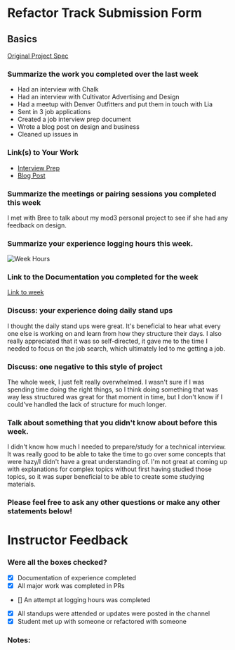 # Refactor Track Submission Form

## Basics

[Original Project Spec](http://frontend.turing.io/projects/refacktor-track.html)

### Summarize the work you completed over the last week
* Had an interview with Chalk
* Had an interview with Cultivator Advertising and Design
* Had a meetup with Denver Outfitters and put them in touch with Lia
* Sent in 3 job applications
* Created a job interview prep document
* Wrote a blog post on design and business
* Cleaned up issues in

### Link(s) to Your Work
 - [Interview Prep](https://github.com/lrknaff/frontend-interview-prep)
 - [Blog Post](https://medium.com/@lacey.k/good-design-is-good-business-why-design-should-be-at-the-forefront-of-business-thinking-2d5cf27c4588#.3zo93k7lx)

### Summarize the meetings or pairing sessions you completed this week
I met with Bree to talk about my mod3 personal project to see if she had any feedback on design.

### Summarize your experience logging hours this week.
![Week Hours](file:///Users/laceyknaff/Desktop/Screen%20Shot%202017-02-24%20at%202.36.21%20PM.png)

### Link to the Documentation you completed for the week
[Link to week](https://gist.github.com/lrknaff/d4411e2fbdf54c9676cc0e78cf2f575a)

### Discuss: your experience doing daily stand ups
I thought the daily stand ups were great. It's beneficial to hear what every one else is working on and learn from how they structure their days. I also really appreciated that it was so self-directed, it gave me to the time I needed to focus on the job search, which ultimately led to me getting a job.

### Discuss: one negative to this style of project
The whole week, I just felt really overwhelmed. I wasn't sure if I was spending time doing the right things, so I think doing something that was way less structured was great for that moment in time, but I don't know if I could've handled the lack of structure for much longer.

### Talk about something that you didn't know about before this week.
I didn't know how much I needed to prepare/study for a technical interview. It was really good to be able to take the time to go over some concepts that were hazy/I didn't have a great understanding of. I'm not great at coming up with explanations for complex topics without first having studied those topics, so it was super beneficial to be able to create some studying materials.

### Please feel free to ask any other questions or make any other statements below!

# Instructor Feedback

### Were all the boxes checked?

- [x] Documentation of experience completed
- [x] All major work was completed in PRs
- [] An attempt at logging hours was completed
- [x] All standups were attended or updates were posted in the channel
- [x] Student met up with someone or refactored with someone

### Notes:
